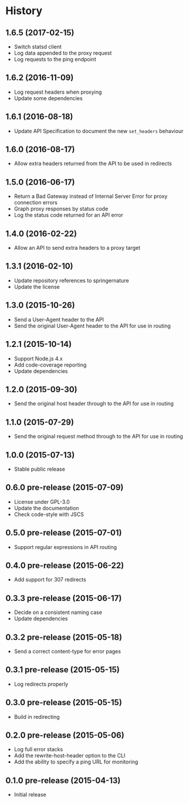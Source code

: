 
# History

## 1.6.5 (2017-02-15)

  * Switch statsd client
  * Log data appended to the proxy request
  * Log requests to the ping endpoint

## 1.6.2 (2016-11-09)

  * Log request headers when proxying
  * Update some dependencies

## 1.6.1 (2016-08-18)

  * Update API Specification to document the new `set_headers` behaviour

## 1.6.0 (2016-08-17)

  * Allow extra headers returned from the API to be used in redirects

## 1.5.0 (2016-06-17)

  * Return a Bad Gateway instead of Internal Server Error for proxy connection errors
  * Graph proxy responses by status code
  * Log the status code returned for an API error

## 1.4.0 (2016-02-22)

  * Allow an API to send extra headers to a proxy target

## 1.3.1 (2016-02-10)

  * Update repository references to springernature
  * Update the license

## 1.3.0 (2015-10-26)

  * Send a User-Agent header to the API
  * Send the original User-Agent header to the API for use in routing

## 1.2.1 (2015-10-14)

  * Support Node.js 4.x
  * Add code-coverage reporting
  * Update dependencies

## 1.2.0 (2015-09-30)

  * Send the original host header through to the API for use in routing

## 1.1.0 (2015-07-29)

  * Send the original request method through to the API for use in routing

## 1.0.0 (2015-07-13)

  * Stable public release

## 0.6.0 pre-release (2015-07-09)

  * License under GPL-3.0
  * Update the documentation
  * Check code-style with JSCS

## 0.5.0 pre-release (2015-07-01)

  * Support regular expressions in API routing

## 0.4.0 pre-release (2015-06-22)

  * Add support for 307 redirects

## 0.3.3 pre-release (2015-06-17)

  * Decide on a consistent naming case
  * Update dependencies

## 0.3.2 pre-release (2015-05-18)

  * Send a correct content-type for error pages

## 0.3.1 pre-release (2015-05-15)

  * Log redirects properly

## 0.3.0 pre-release (2015-05-15)

  * Build in redirecting

## 0.2.0 pre-release (2015-05-06)

  * Log full error stacks
  * Add the rewrite-host-header option to the CLI
  * Add the ability to specify a ping URL for monitoring

## 0.1.0 pre-release (2015-04-13)

  * Initial release
